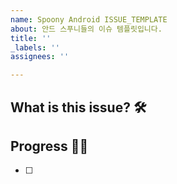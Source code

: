 ```yaml
---
name: Spoony Android ISSUE_TEMPLATE
about: 안드 스푸니들의 이슈 템플릿입니다.
title: ''
_labels: ''
assignees: ''

---
```


## What is this issue? 🛠

## Progress 🏃‍♀️
- [ ]